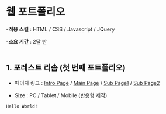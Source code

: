 # 웹 포트폴리오

-**적용 스킬** : HTML / CSS / Javascript / JQuery

-**소요 기간** : 2달 반
<br><br>
## 1. 포레스트 리솜 (첫 번째 포트폴리오)
- 페이지 링크 : [Intro Page](https://jeonggeunim.github.io/portfolio/risom/index.html)
 / [Main Page](https://jeonggeunim.github.io/portfolio/risom/indexForest.html)
 / [Sub Page1](https://jeonggeunim.github.io/portfolio/risom/conceptForest.html)
 / [Sub Page2](https://jeonggeunim.github.io/portfolio/risom/have9Forest.html)

- Size : PC / Tablet / Mobile (반응형 제작)

```markdown
Hello World!
```